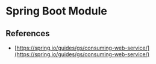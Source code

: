 # Spring Boot Module

## References
- [https://spring.io/guides/gs/consuming-web-service/](https://spring.io/guides/gs/consuming-web-service/)
